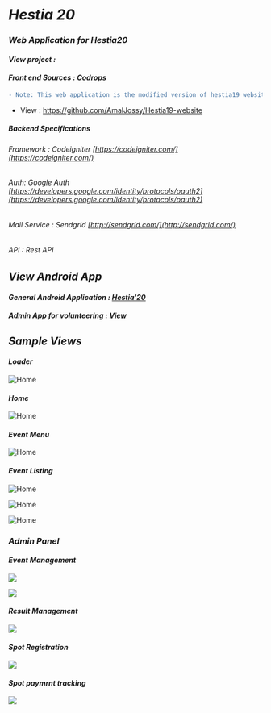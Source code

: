 # ___Hestia 20___

###  ___Web Application for Hestia20___
#### _View project : []()_
#### _Front end Sources : [Codrops](https://tympanus.net/codrops/)_

```diff
- Note: This web application is the modified version of hestia19 website (Backend).
```
- View : https://github.com/AmalJossy/Hestia19-website


##### _Backend Specifications_
###### _Framework : Codeigniter [https://codeigniter.com/](https://codeigniter.com/)_
###### _Auth: Google Auth [https://developers.google.com/identity/protocols/oauth2](https://developers.google.com/identity/protocols/oauth2)_
###### _Mail Service : Sendgrid [http://sendgrid.com/](http://sendgrid.com/)_
###### _API : Rest API_

## ___View Android App___
#### _General Android Application : [Hestia'20](https://play.google.com/store/apps/details?id=live.hestia.app)_
#### _Admin App for volunteering : [View](https://www.hestia.live/admin_app)_

## ___Sample Views___

#### _Loader_

![Home](https://raw.githubusercontent.com/AkmarNafi/Hestia-frontend/master/git_img/1.png)

#### _Home_
![Home](https://raw.githubusercontent.com/AkmarNafi/Hestia-frontend/master/git_img/2.png)

#### _Event Menu_

![Home](https://raw.githubusercontent.com/AkmarNafi/Hestia-frontend/master/git_img/3.png)

#### _Event Listing_

![Home](https://raw.githubusercontent.com/AkmarNafi/Hestia-frontend/master/git_img/4.png)

![Home](https://raw.githubusercontent.com/AkmarNafi/Hestia-frontend/master/git_img/5.png)

![Home](https://raw.githubusercontent.com/AkmarNafi/Hestia-frontend/master/git_img/6.png)

### ___Admin Panel___

#### _Event Management_
![](https://raw.githubusercontent.com/rafi0486/hestia2020/master/git-img/1.png)

![](https://raw.githubusercontent.com/rafi0486/hestia2020/master/git-img/3.png)

#### _Result Management_
![](https://raw.githubusercontent.com/rafi0486/hestia2020/master/git-img/2.png)

#### _Spot Registration_

![](https://raw.githubusercontent.com/rafi0486/hestia2020/master/git-img/4.png)

#### _Spot paymrnt tracking_
![](https://raw.githubusercontent.com/rafi0486/hestia2020/master/git-img/5.png)



